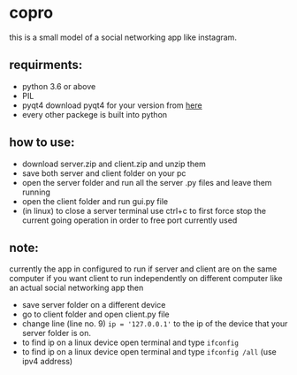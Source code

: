 # copro
this is a small model of a social networking app like instagram.

requirments:
  -
  - python 3.6 or above
  - PIL
  - pyqt4 download pyqt4 for your version from [here](https://www.lfd.uci.edu/~gohlke/pythonlibs/#pyqt4)
  - every other packege is built into python
  
how to use:
  -
  - download server.zip and client.zip and unzip them
  - save both server and client folder on your pc
  - open the server folder and run all the server .py files and leave them running
  - open the client folder and run gui.py file
  - (in linux) to close a server terminal use ctrl+c to first force stop the current going operation in order to free port    currently used
  
note:
  -
  currently the app in configured to run if server and client are on the same computer if you want client to
  run independently on different computer like an actual social networking app then
  - save server folder on a different device
  - go to client folder and open client.py file 
  - change line (line no. 9) ` ip = '127.0.0.1' ` to the ip of the device that your server folder is on.
  - to find ip on a linux device open terminal and type `ifconfig`  
  - to find ip on a linux device open terminal and type `ifconfig /all` (use ipv4 address) 
